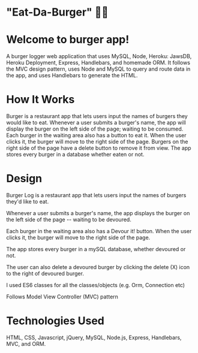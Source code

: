 # "Eat-Da-Burger" :hamburger::fries:

# Welcome to burger app!

A burger logger web application that uses MySQL, Node, Heroku: JawsDB, Heroku Deployment, Express, Handlebars, and homemade ORM. It follows the MVC design pattern, uses Node and MySQL to query and route data in the app, and uses Handlebars to generate the HTML.

# How It Works

Burger is a restaurant app that lets users input the names of burgers they would like to eat.
Whenever a user submits a burger's name, the app will display the burger on the left side of the page; waiting to be consumed.
Each burger in the waiting area also has a button to eat it. When the user clicks it, the burger will move to the right side of the page.
Burgers on the right side of the page have a delete button to remove it from view.
The app stores every burger in a database whether eaten or not.

# Design

Burger Log is a restaurant app that lets users input the names of burgers they'd like to eat.

Whenever a user submits a burger's name, the app displays the burger on the left side of the page -- waiting to be devoured.

Each burger in the waiting area also has a Devour it! button. When the user clicks it, the burger will move to the right side of the page.

The app stores every burger in a mySQL database, whether devoured or not.

The user can also delete a devoured burger by clicking the delete (X) icon to the right of devoured burger.

I used ES6 classes for all the classes/objects (e.g. Orm, Connection etc)

Follows Model View Controller (MVC) pattern

# Technologies Used

HTML, CSS, Javascript, jQuery, MySQL, Node.js, Express, Handlebars, MVC, and ORM.
